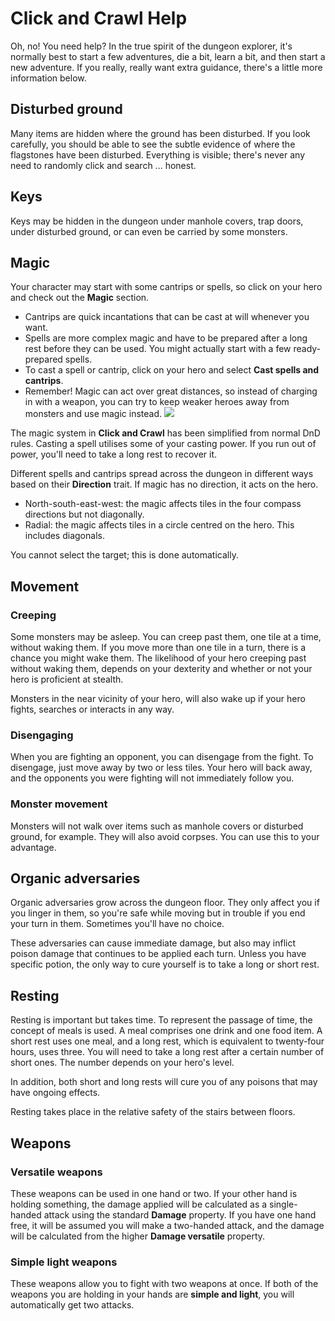 # Click and Crawl Help

Oh, no! You need help? In the true spirit of the dungeon explorer, it's normally
best to start a few adventures, die a bit, learn a bit, and then start a new
adventure. If you really, really want extra guidance, there's a little more information
below.


## Disturbed ground

Many items are hidden where the ground has been disturbed. If you look carefully,
you should be able to see the subtle evidence of where the flagstones have been
disturbed. Everything is visible; there's never any need to randomly click and
search ... honest.


## Keys

Keys may be hidden in the dungeon under manhole covers, trap doors, under disturbed ground, or can even be carried by some monsters.

## Magic

Your character may start with some cantrips or spells, so click on your hero
and check out the **Magic** section. 

- Cantrips are quick incantations that can be cast at will whenever you want.
- Spells are more complex magic and have to be prepared after a long rest before they can be used. You might actually start with a few ready-prepared spells.
- To cast a spell or cantrip, click on your hero and select **Cast&nbsp;spells and cantrips**.
- Remember! Magic can act over great distances, so instead of charging in with a weapon, you can try to keep weaker heroes away from monsters and use magic instead. ![](http://ASSET_URL_GUIDE_CAST)

The magic system in **Click&nbsp;and&nbsp;Crawl** has been simplified from normal DnD rules. Casting a spell utilises some of your casting power. If you run out of power, you'll need to take a long rest to recover it.

Different spells and cantrips spread across the dungeon in different ways based
on their **Direction** trait. If magic has no direction, it acts on the hero.

- North-south-east-west: the magic affects tiles in the four compass directions but not diagonally.
- Radial: the magic affects tiles in a circle centred on the hero. This includes diagonals.

You cannot select the target; this is done automatically.

## Movement

### Creeping

Some monsters may be asleep. You can creep past them, one tile at a time, without
waking them. If you move more than one tile in a turn, there is a chance you might 
wake them. The likelihood of your hero creeping past without waking them, depends
on your dexterity and whether or not your hero is proficient at stealth.

Monsters in the near vicinity of your hero, will also wake up if your hero fights, searches or interacts
in any way.

### Disengaging

When you are fighting an opponent, you can disengage from the fight. To disengage,
just move away by two or less tiles. Your hero will back away, and the opponents
you were fighting will not immediately follow you.

### Monster movement

Monsters will not walk over items such as manhole covers or disturbed ground, for example. They will also avoid corpses. You can use this to your advantage.

## Organic adversaries

Organic adversaries grow across the dungeon floor. They only affect you if you linger in them, so you're safe while moving but in trouble if you end your turn in them. Sometimes you'll have no choice.

These adversaries can cause immediate damage, but also may inflict poison damage that continues to be applied each turn. Unless you have specific potion, the only way to cure yourself is to take a long or short rest.

## Resting

Resting is important but takes time. To represent the passage of time, the concept of meals is used. A meal comprises one drink and one food item.  A short rest uses one meal, and a long rest, which is equivalent to twenty-four hours, uses three. You will need to take a long rest after a certain number of short ones. The number depends on your hero's level.

In addition, both short and long rests will cure you of any poisons that may have ongoing effects.

Resting takes place in the relative safety of the stairs between floors.

## Weapons
### Versatile weapons

These weapons can be used in one hand or two. If your other hand is holding something, the damage applied will be calculated as a single-handed attack using the standard **Damage** property. If you have one hand free, it will be assumed you will make a two-handed attack, and the damage will be calculated from the higher **Damage versatile** property.

### Simple light weapons ### 

These weapons allow you to fight with two weapons at once. If both of the weapons you are holding in your hands are **simple and light**, you will automatically get two attacks.